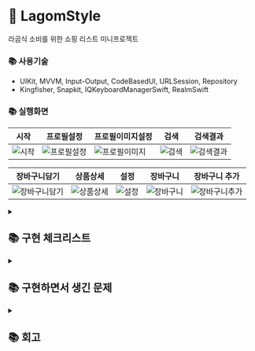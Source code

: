 # 📕 LagomStyle
라곰식 소비를 위한 쇼핑 리스트 미니프로젝트

### 📚 사용기술
- UIKit, MVVM, Input-Output, CodeBasedUI, URLSession, Repository
- Kingfisher, Snapkit, IQKeyboardManagerSwift, RealmSwift

### 📚 실행화면
|시작|프로필설정|프로필이미지설정|검색|검색결과|
|-|-|-|-|-|
|![시작](https://github.com/user-attachments/assets/af382521-6fb6-44d3-9237-8eb058bd858e)|![프로필설정](https://github.com/user-attachments/assets/487fccb6-72e4-4124-a5d3-214f2d18b51a)|![프로필이미지](https://github.com/user-attachments/assets/11aebe67-d339-4dae-9703-9f7322bac890)|![검색](https://github.com/user-attachments/assets/6d5273db-c49b-4a6f-b023-abcea1db8f7d)|![검색결과](https://github.com/user-attachments/assets/949af6f2-19eb-4b0e-9495-fe1296ba15c0)|

|장바구니담기|상품상세|설정|장바구니|장바구니 추가|
|-|-|-|-|-|
|![장바구니담기](https://github.com/user-attachments/assets/db811d68-bce2-4709-bc7f-d7976f6acea6)|![상품상세](https://github.com/user-attachments/assets/198cfee3-6bfb-4b2e-8327-760406cf1064)|![설정](https://github.com/user-attachments/assets/fb16db85-543a-4ddc-bfdb-b394a546ad2a)|![장바구니](https://github.com/user-attachments/assets/a820b7d4-400d-487c-8a49-42e84b0ada61)|![장바구니추가](https://github.com/user-attachments/assets/8d07c44c-02e1-4731-94c6-c4388725ce38)|

<details>
<summary><h2>📚 구현 체크리스트</summary>
<div markdown="1">



</div>
</details>

<details>
<summary><h2>📚 구현하면서 생긴 문제</summary>
<div markdown="1">

- [x] 검색 결과 데이터 없을 때 앱 크래시 현상 해결 필요
- [x] 검색 결과 콜렉션뷰 셀 제약조건 위에서부터 다시 잡아주기!!!!
- [x] 닉네임 유효성 검사 메서드 do-try catch 구문으로 error throw 하는 방식으로 변경
- [x] 구조체 모델 CodingKey 적용
- [x] 중복 검색 데이터 기존 검색어 삭제 후 최신 데이터 추가
- [x] 다~ 하면 스켈레톤뷰 사용해보기 
- [x] View, ViewController 분리 
- [x] Alamofire => URLSession 으로 변경
- [x] Equatable -> Hashable로 변경 및 Hashable 공부
- [x] ConfigureViewProtocol 목적 명확히 하기(역할에 대한 목적이 모호) - 삭제 엔딩
- [x] Resource 파일 분리(어떤 기준으로 나눌 지 생각해보기)
- [x] 콜렉션뷰 외부로 분리해서 재사용할 수 있도록 수정
- [x] screenWidth 가져오는 코드 extension으로 따로 분리(다른 곳에서도 사용할 수 있도록)
- [x] 접근제어자를 설정해줬을 때 메서드 디스패치에서 어떤식으로 작동하며 퍼포먼스적으로 어떻게 향상이 이루어지는지 공부
- [x] 사용하지 않는 코드 혹은 주석 삭제
- [x] 스켈레톤뷰 보여주고 디스패치에서 2초뒤에 돌리는 코드 수정하기
- [x] 네트워크 코드 통합하기 
- [x] 네트워크 호출 시 상태코드에 따라 예외처리할 수 있도록 하기
- [x] 상품 검색 데이터 혹은 장바구니 데이터를 딕셔너리로 UserDefaults에 담아주는 방식으로 수정해보기
- [x] UserDefaults 전체 삭제 메서드 참고
- [x] 셀에 id값 구해주는 방식 변경(protocol, NSObject의 description())
- [x] 깃이그노어 최상단으로 올리기
- [x] 상품 눌렀을 때 네트워크 에러 발생 시 예외처리 필요
- [x] isOnboarding 빼고 나머지 UserDefaults -> realm 데이터베이스 사용 방식으로 변경
- [x] Folder에 대한 모델에서 사용되는 장바구니 데이터에 대한 리스트를 1:N 관계로 형성
- [x] 혹시 모를 Folder에 대해 메모를 작성할 수 있도록 1:1관계로 EmbeddedObject으로 Note 모델 생성
- [x] 장바구니 상품 데이터에서 해당 상품이 존재하는 Folder를 확인할 수 있도록 LinkingObjects를 통해 역관계 형성
- [x] 상품을 나열하는 콜렉션뷰에서 장바구니 버튼을 눌렀을 때 모달뷰를 띄워 폴더 선택하는 뷰를 보여주는 기능
- [x] 상품 디테일 화면에서 장바구니 버튼을 눌렀을 때 모달뷰를 띄워 폴더 선택하는 뷰를 보여주는 기능
- [ ] 대소문자 구분없이 검색하도록 변경
- [x] 닉네임 변경 시 공백제거
- [x] 더 이상 상속하지 하지 않는 클래스에 final 키워드를 사용하여 디스패치 최적화
- [x] isLike 프로퍼티명으로 되어있는 것들 isBasket으로 변경
- [x] view 혹은 cell 안에 담겨 있는 로직 ViewController로 빼기
- [x] View와 ViewModel 분리
- [ ] Realm 객체가 라이브 객체라는 것을 잘 이용할 수 있는 Realm 변경 리스너 구독해서 데이터 처리 해보기
- [ ] 스켈레톤뷰의 layer의 모양이 직각이여서 cornerRound 를 줄 필요가 있어보임
- [ ] 상품 검색 및 장바구니 뷰컨에서 세그먼트 버튼을 만들어 UI를 콜렉션뷰 or 테이블뷰로 볼 수 있도록 변경
- [ ] 검색하면 키보드 내려주기
- [ ] 조금씩 UI변경해나가기
- [ ] 로직 리팩토링
- [ ] 뷰 리팩토링

</div>
</details>

<details>
<summary><h2>📚 회고</summary>
<div markdown="1">



</div>
</details>

